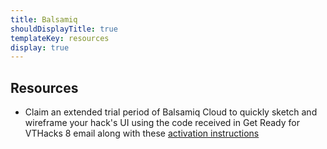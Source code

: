 ```yaml
---
title: Balsamiq
shouldDisplayTitle: true
templateKey: resources
display: true
---
```

## Resources
- Claim an extended trial period of Balsamiq Cloud to quickly sketch and wireframe your hack's UI using the code received in Get Ready for VTHacks 8 email along with these [activation instructions](https://support.balsamiq.com/sales/cloudpromo/)
